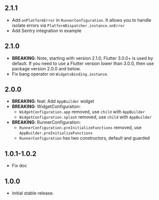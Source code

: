 ## 2.1.1

* Add `onPlatformError` in `RunnerConfiguration`. It allows you to handle isolate errors via `PlatformDispatcher.instance.onError`
* Add Sentry integration in example

## 2.1.0

* **BREAKING**: Note, starting with version 2.1.0, Flutter 3.0.0+ is used by default. If you need to use a Flutter version lower than 3.0.0, then use package version 2.0.0 and below.
* Fix bang operator on `WidgetsBinding.instance`.

## 2.0.0

* **BREAKING**: feat: Add `AppBuilder` widget
* **BREAKING**: WidgetConfiguration:
    * `WidgetConfiguration.app` removed, use `child` with `AppBuilder`
    * `WidgetConfiguration.splash` removed, use `child` with `AppBuilder`
* **BREAKING**: RunnerConfiguration:
    * `RunnerConfiguration.preInitializeFunctions` removed, use `AppBuilder.preInitializeFunctions`
    * `RunnerConfiguration` has two constructors, default and guarded

## 1.0.1-1.0.2

* Fix doc

## 1.0.0

* Initial stable release.
